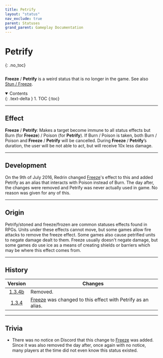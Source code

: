 ```yaml
---
title: Petrify
layout: "status"
nav_exclude: true
parent: Statuses
grand_parent: Gameplay Documentation
---
```


# Petrify
{: .no_toc}

<div class="row">
<div class="column content" markdown="1">

**Freeze** / **Petrify** is a weird status that is no longer in the game. See also [Stun / Freeze](/game/status/stun).

</div>
<div class="column toc" markdown="1">
<details open markdown="block">
<summary>
Contents
</summary>
{: .text-delta }
1. TOC
{:toc}
</details>
</div>
</div> 

---

## Effect

**Freeze** / **Petrify**: Makes a target become immune to all status effects but Burn (for **Freeze**) / Poison (for **Petrify**). If Burn / Poison is taken, both Burn / Poison and **Freeze** / **Petrify** will be cancelled. During **Freeze** / **Petrify**’s duration, the user will be not able to act, but will receive 10x less damage.

---

## Development

On the 9th of July 2016, Redrin changed [Freeze](/game/status/stun)'s effect to this and added Petrify as an alias that interacts with Poison instead of Burn. The day after, the changes were removed and Petrify was never actually used in game. No reason was given for any of this.

---

## Origin

Petrify/stoned and freeze/frozen are common statuses effects found in RPGs. Units under these effects cannot move, but some games allow fire attacks to remove the freeze effect. Some games also cause petrified units to negate damage dealt to them. Freeze usually doesn't negate damage, but some games do use ice as a means of creating shields or barriers which may be where this effect comes from.

---

## History

| Version | Changes |
| :---: | --- |
| [1.3.4b](/game/changelog/v1.html#v1.3.4b) | Removed. |
| [1.3.4](/game/changelog/v1.html#v1.3.4) | [Freeze](/game/status/stun) was changed to this effect with Petrify as an alias. |

---

## Trivia

- There was no notice on Discord that this change to [Freeze](/game/status/stun) was added. Since it was also removed the day after, once again with no notice, many players at the time did not even know this status existed.